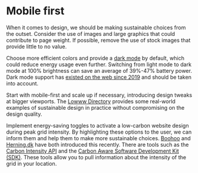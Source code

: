 # Mobile first

When it comes to design, we should be making sustainable choices from the outset. Consider the use of images and large graphics that could contribute to page weight. If possible, remove the use of stock images that provide little to no value.

Choose more efficient colors and provide a [dark mode](https://www.purdue.edu/newsroom/releases/2021/Q3/dark-mode-may-not-save-your-phones-battery-life-as-much-as-you-think,-but-there-are-a-few-silver-linings.html) by default, which could reduce energy usage even further. Switching from light mode to dark mode at 100% brightness can save an average of 39%-47% battery power. Dark mode support has [existed on the web since 2019](https://caniuse.com/prefers-color-scheme) and should be taken into account.

Start with mobile-first and scale up if necessary, introducing design tweaks at bigger viewports. The [Lowww Directory](https://www.lowww.directory/) provides some real-world examples of sustainable design in practice without compromising on the design quality.

Implement energy-saving toggles to activate a low-carbon website design during peak grid intensity. By highlighting these options to the user, we can inform them and help them to make more sustainable choices. [Boohoo](https://boohoo.co.uk) and [Herning.dk](https://herning.dk) have both introduced this recently. There are tools such as the [Carbon Intensity API](https://www.carbonintensity.org.uk) and the [Carbon Aware Software Development Kit (SDK)](https://github.com/Green-Software-Foundation/carbon-aware-sdk). These tools allow you to pull information about the intensity of the grid in your location.
